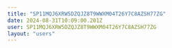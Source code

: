 ```yaml
---
title: "SP11MQJ6XRW5DZQJZ8T9WWXM04T26Y7C8AZSH77ZG"
date: 2024-08-31T10:09:00.201Z
user: SP11MQJ6XRW5DZQJZ8T9WWXM04T26Y7C8AZSH77ZG
layout: "users"
---
```

    